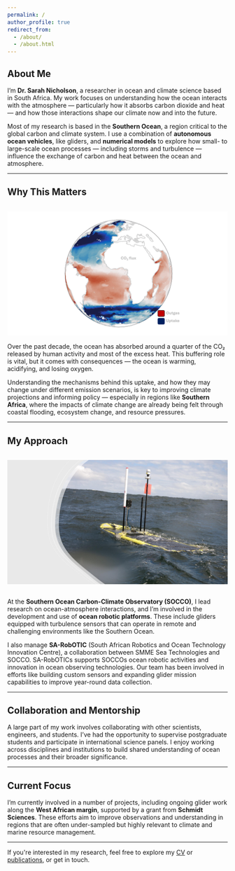 ```yaml
---
permalink: /
author_profile: true
redirect_from: 
  - /about/
  - /about.html
---
```


## About Me
I’m **Dr. Sarah Nicholson**, a researcher in ocean and climate science based in South Africa. My work focuses on understanding how the ocean interacts with the atmosphere — particularly how it absorbs carbon dioxide and heat — and how those interactions shape our climate now and into the future.

Most of my research is based in the **Southern Ocean**, a region critical to the global carbon and climate system. I use a combination of **autonomous ocean vehicles**, like gliders, and **numerical models** to explore how small- to large-scale ocean processes — including storms and turbulence — influence the exchange of carbon and heat between the ocean and atmosphere.

---

## Why This Matters
<img src="images/co2_test_annot.gif" alt="CSIR-ML6 CO2 fluxes" style="max-width:100%; margin: 1em 0;">
Over the past decade, the ocean has absorbed around a quarter of the CO₂ released by human activity and most of the excess heat. This buffering role is vital, but it comes with consequences — the ocean is warming, acidifying, and losing oxygen.

Understanding the mechanisms behind this uptake, and how they may change under different emission scenarios, is key to improving climate projections and informing policy — especially in regions like **Southern Africa**, where the impacts of climate change are already being felt through coastal flooding, ecosystem change, and resource pressures.

---

## My Approach
<img src="images/waveglider.pdf" alt="Deploying a glider in the Southern Ocean" style="max-width:100%; margin: 1em 0;">

At the **Southern Ocean Carbon-Climate Observatory (SOCCO)**, I lead research on ocean-atmosphere interactions, and I’m involved in the development and use of **ocean robotic platforms**. These include gliders equipped with turbulence sensors that can operate in remote and challenging environments like the Southern Ocean.

I also manage **SA-RobOTIC** (South African Robotics and Ocean Technology Innovation Centre), a collaboration between SMME Sea Technologies and SOCCO. SA-RobOTICs supports SOCCOs ocean robotic activities and innovation in ocean observing technologies. Our team has been involved in efforts like building custom sensors and expanding glider mission capabilities to improve year-round data collection.

---

## Collaboration and Mentorship

A large part of my work involves collaborating with other scientists, engineers, and students. I’ve had the opportunity to supervise postgraduate students and participate in international science panels. I enjoy working across disciplines and institutions to build shared understanding of ocean processes and their broader significance.

---

## Current Focus

I’m currently involved in a number of projects, including ongoing glider work along the **West African margin**, supported by a grant from **Schmidt Sciences**. These efforts aim to improve observations and understanding in regions that are often under-sampled but highly relevant to climate and marine resource management.

---

If you're interested in my research, feel free to explore my [CV](/cv/) or [publications](/publications/), or get in touch.

